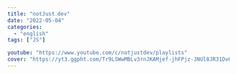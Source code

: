```yaml
---
title: "notJust․dev"
date: "2022-05-04"
categories:
  - "english"
tags: ["JS"]

youtube: "https://www.youtube.com/c/notjustdev/playlists"
cover: "https://yt3.ggpht.com/Tr9LSWwMBLv3rnJKAMjef-jhFPjz-JNUl8JR31DvQnYdp2eufTNl9K1Z_rFZarrtCDDqpix90MI=s88-c-k-c0x00ffffff-no-rj"
---
```

